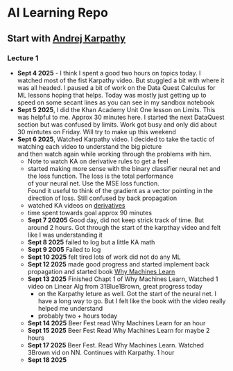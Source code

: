 # AI Learning Repo

## Start with [Andrej Karpathy](https://karpathy.ai/zero-to-hero.html)


### Lecture 1
- __Sept 4 2025__ - I think I spent a good two hours on topics today. I watched most of the fist Karpathy video. But stuggled a bit with where it was all headed.  I paused a bit of work on the Data Quest Calculus for ML lessons hoping that helps. Today was mostly just getting up to speed on some secant lines as you can see in my sandbox notebook
- __Sept 5 2025__, I did the Khan Academy Unit One lesson on Limits. This was helpful to me. Approx 30 minutes here. I started the next DataQuest section but was confused by limits. Work got busy and only did about 30 mintutes on Friday. Will try to make up this weekend
- __Sept 6 2025__, Watched Karpathy video. I decided to take the tactic of watching each video to understand the big picture  
and then watch again while working through the problems with him.
  - Note to watch KA on derivative rules to get a feel
  - started making more sense with the binary classifier neural net and the loss function.  The loss is the total performance  
  of your neural net. Use the MSE loss function.  
  Found it useful to think of the gradient as a vector pointing in the direction of loss. Still confused by back propagation  
  - watched KA videos on [derivatives](https://www.khanacademy.org/math/ap-calculus-ab/ab-differentiation-1-new/ab-2-2/v/alternate-form-of-the-derivative)
  - time spent towards goal approx 90 minutes
  - __Sept 7 20205__ Good day, did not keep strick track of time. But around 2 hours. Got through the start of the karpthay video and felt like I was understanding it
  - __Sept 8 2025__ failed to log but a little KA math
  - __Sept 9 2005__ Failed to log
  - __Sept 10 2025__  felt tired lots of work did not do any ML
  - __Sept 12 2025__ made good progress and started implement back propagation and started book [Why Machines Learn](https://www.amazon.com/dp/0593185749?psc=1&smid=ATVPDKIKX0DER&ref_=chk_typ_imgToDp)  
  - __Sept 13 2025__ Finished Chapt 1 of Why Machines Learn, Watched 1 video on Linear Alg from 31Blue1Brown, great progress today  
    - on the Karpathy leture as well. Got the start of the neural net. I have a long way to go. But I felt like the book with the video really helped me understand
    - probably two + hours today 
  - __Sept 14 2025__ Beer Fest read Why Machines Learn for an hour
  - __Sept 15 2025__ Beer Fest Read Why Machines Learn for maybe 2 hours
  - __Sept 17 2025__ Beer Fest. Read Why Machines Learn. Watched 3Brown vid on NN. Continues with Karpathy. 1 hour
  - __Sept 18 2025__ 
  